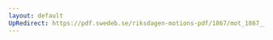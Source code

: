 ```yaml
---
layout: default
UpRedirect: https://pdf.swedeb.se/riksdagen-motions-pdf/1867/mot_1867__ak__00049.pdf
---
```

